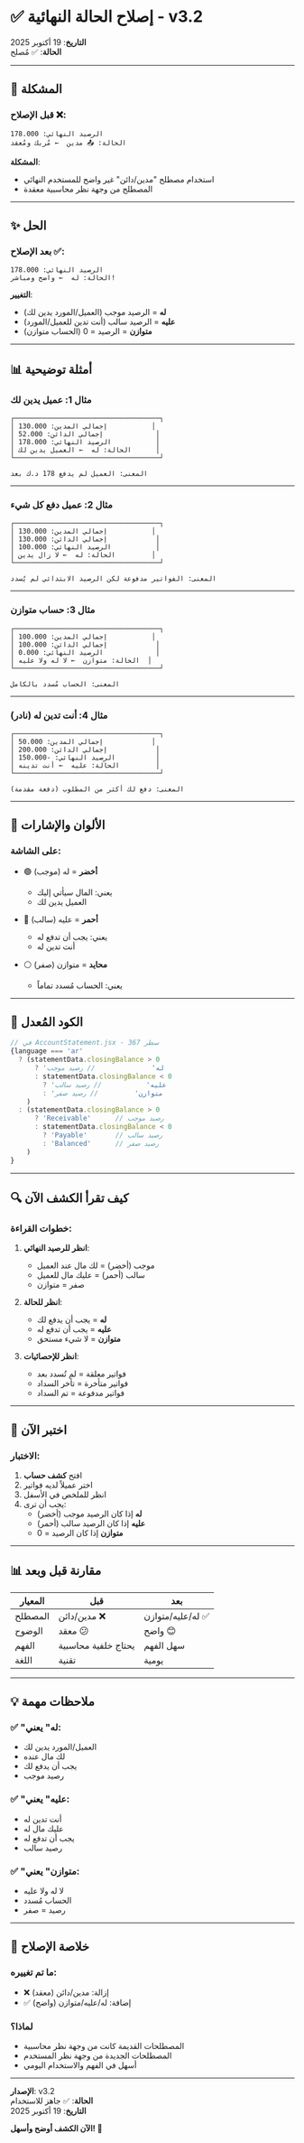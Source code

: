 # ✅ إصلاح الحالة النهائية - v3.2

**التاريخ**: 19 أكتوبر 2025  
**الحالة**: ✅ مُصلح

---

## 🐛 المشكلة

### قبل الإصلاح ❌:
```
الرصيد النهائي: 178.000
الحالة: 📤 مدين  ← مُربك ومُعقد
```

**المشكلة**: 
- استخدام مصطلح "مدين/دائن" غير واضح للمستخدم النهائي
- المصطلح من وجهة نظر محاسبية معقدة

---

## ✨ الحل

### بعد الإصلاح ✅:
```
الرصيد النهائي: 178.000
الحالة: له  ← واضح ومباشر!
```

**التغيير**:
- **له** = الرصيد موجب (العميل/المورد يدين لك)
- **عليه** = الرصيد سالب (أنت تدين للعميل/المورد)
- **متوازن** = الرصيد = 0 (الحساب متوازن)

---

## 📊 أمثلة توضيحية

### مثال 1: عميل يدين لك

```
┌────────────────────────────────────┐
│ إجمالي المدين: 130.000           │
│ إجمالي الدائن: 52.000             │
│ الرصيد النهائي: 178.000           │
│ الحالة: له  ← العميل يدين لك      │
└────────────────────────────────────┘

المعنى: العميل لم يدفع 178 د.ك بعد
```

---

### مثال 2: عميل دفع كل شيء

```
┌────────────────────────────────────┐
│ إجمالي المدين: 130.000           │
│ إجمالي الدائن: 130.000            │
│ الرصيد النهائي: 100.000           │
│ الحالة: له  ← لا زال يدين         │
└────────────────────────────────────┘

المعنى: الفواتير مدفوعة لكن الرصيد الابتدائي لم يُسدد
```

---

### مثال 3: حساب متوازن

```
┌────────────────────────────────────┐
│ إجمالي المدين: 100.000           │
│ إجمالي الدائن: 100.000            │
│ الرصيد النهائي: 0.000             │
│ الحالة: متوازن  ← لا له ولا عليه  │
└────────────────────────────────────┘

المعنى: الحساب مُسدد بالكامل
```

---

### مثال 4: أنت تدين له (نادر)

```
┌────────────────────────────────────┐
│ إجمالي المدين: 50.000            │
│ إجمالي الدائن: 200.000            │
│ الرصيد النهائي: -150.000          │
│ الحالة: عليه  ← أنت تدينه         │
└────────────────────────────────────┘

المعنى: دفع لك أكثر من المطلوب (دفعة مقدمة)
```

---

## 🎨 الألوان والإشارات

### على الشاشة:
- 🟢 **أخضر** = له (موجب)
  - يعني: المال سيأتي إليك
  - العميل يدين لك
  
- 🔴 **أحمر** = عليه (سالب)
  - يعني: يجب أن تدفع له
  - أنت تدين له
  
- ⚪ **محايد** = متوازن (صفر)
  - يعني: الحساب مُسدد تماماً

---

## 📝 الكود المُعدل

```javascript
// في AccountStatement.jsx - سطر 367
{language === 'ar' 
  ? (statementData.closingBalance > 0 
      ? 'له'              // رصيد موجب
      : statementData.closingBalance < 0 
        ? 'عليه'           // رصيد سالب
        : 'متوازن'         // رصيد صفر
    )
  : (statementData.closingBalance > 0 
      ? 'Receivable'      // رصيد موجب
      : statementData.closingBalance < 0 
        ? 'Payable'       // رصيد سالب
        : 'Balanced'      // رصيد صفر
    )
}
```

---

## 🔍 كيف تقرأ الكشف الآن

### خطوات القراءة:

1. **انظر للرصيد النهائي**:
   - موجب (أخضر) = لك مال عند العميل
   - سالب (أحمر) = عليك مال للعميل
   - صفر = متوازن

2. **انظر للحالة**:
   - **له** = يجب أن يدفع لك
   - **عليه** = يجب أن تدفع له
   - **متوازن** = لا شيء مستحق

3. **انظر للإحصائيات**:
   - فواتير معلقة = لم تُسدد بعد
   - فواتير متأخرة = تأخر السداد
   - فواتير مدفوعة = تم السداد

---

## 🧪 اختبر الآن

### الاختبار:
1. افتح **كشف حساب**
2. اختر عميلاً لديه فواتير
3. انظر للملخص في الأسفل
4. يجب أن ترى:
   - **له** إذا كان الرصيد موجب (أخضر)
   - **عليه** إذا كان الرصيد سالب (أحمر)
   - **متوازن** إذا كان الرصيد = 0

---

## 📊 مقارنة قبل وبعد

| المعيار | قبل | بعد |
|---------|-----|-----|
| المصطلح | مدين/دائن ❌ | له/عليه/متوازن ✅ |
| الوضوح | معقد 😕 | واضح 😊 |
| الفهم | يحتاج خلفية محاسبية | سهل الفهم |
| اللغة | تقنية | يومية |

---

## 💡 ملاحظات مهمة

### ✅ "له" يعني:
- العميل/المورد يدين لك
- لك مال عنده
- يجب أن يدفع لك
- رصيد موجب

### ✅ "عليه" يعني:
- أنت تدين له
- عليك مال له
- يجب أن تدفع له
- رصيد سالب

### ✅ "متوازن" يعني:
- لا له ولا عليه
- الحساب مُسدد
- رصيد = صفر

---

## 🎯 خلاصة الإصلاح

### ما تم تغييره:
- ❌ إزالة: مدين/دائن (معقد)
- ✅ إضافة: له/عليه/متوازن (واضح)

### لماذا؟
- المصطلحات القديمة كانت من وجهة نظر محاسبية
- المصطلحات الجديدة من وجهة نظر المستخدم
- أسهل في الفهم والاستخدام اليومي

---

**الإصدار**: v3.2  
**الحالة**: ✅ جاهز للاستخدام  
**التاريخ**: 19 أكتوبر 2025  

**الآن الكشف أوضح وأسهل! 🎊**
